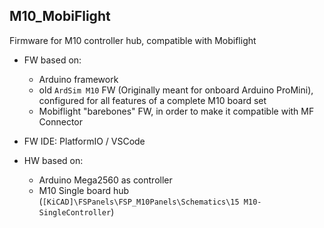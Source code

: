 ## M10_MobiFlight

Firmware for M10 controller hub, compatible with Mobiflight

- FW based on: 
  - Arduino framework
  - old `ArdSim M10` FW (Originally meant for onboard Arduino ProMini), configured for all features of a complete M10 board set
  - Mobiflight "barebones" FW, in order to make it compatible with MF Connector

- FW IDE: PlatformIO / VSCode

- HW based on:
  - Arduino Mega2560 as controller
  - M10 Single board hub (`[KiCAD]\FSPanels\FSP_M10Panels\Schematics\15 M10-SingleController`)


